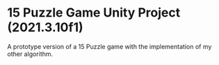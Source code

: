 # 15 Puzzle Game Unity Project (2021.3.10f1)
A prototype version of a 15 Puzzle game with the implementation of my other algorithm.
